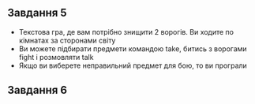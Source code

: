 ## Завдання 5 </br>
- Текстова гра, де вам потрібно знищити 2 ворогів. Ви ходите по кімнатах за сторонами світу </br>
- Ви можете підбирати предмети командою take, битись з ворогами fight і розмовляти talk </br>
- Якщо ви виберете неправильний предмет для бою, то ви програли </br>
## Завдання 6 </br>
